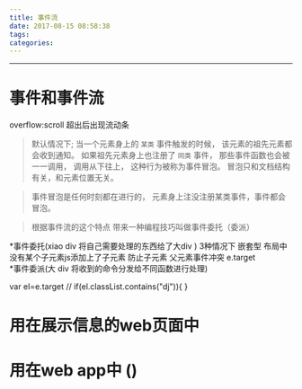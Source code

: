 ```yaml
---
title: 事件流
date: 2017-08-15 08:58:38
tags:
categories:
---
```

------

<!-- more -->

# 事件和事件流

overflow:scroll 超出后出现流动条

> 默认情况下;
> 当一个元素身上的 `某类` 事件触发的时候，
> 该元素的祖先元素都会收到通知。
> 如果祖先元素身上也注册了 `同类` 事件，
> 那些事件函数也会被一一调用，
> 调用从下往上，
> 这种行为被称为事件冒泡。
> 冒泡只和文档结构有关，和元素位置无关。

> 事件冒泡是任何时刻都在进行的，
> 元素身上注没注册某类事件，事件都会冒泡。

> 根据事件流的这个特点
> 带来一种编程技巧叫做事件委托（委派）

*事件委托(xiao div 将自己需要处理的东西给了大div )     3种情况下   嵌套型   布局中没有某个子元素js添加上了子元素   防止子元素 父元素事件冲突
e.target  
*事件委派(大 div 将收到的命令分发给不同函数进行处理)        

var el=e.target
	// 	if(el.classList.contains("dj")){  }


# 用在展示信息的web页面中
# 用在web app中 ()
